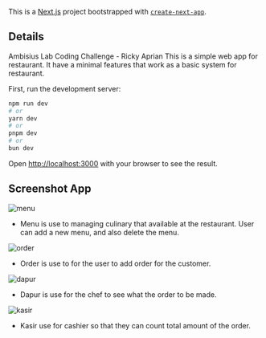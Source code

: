 This is a [Next.js](https://nextjs.org/) project bootstrapped with [`create-next-app`](https://github.com/vercel/next.js/tree/canary/packages/create-next-app).

## Details
Ambisius Lab Coding Challenge - Ricky Aprian
This is a simple web app for restaurant. It have a minimal features that work as a basic system for restaurant.


First, run the development server:

```bash
npm run dev
# or
yarn dev
# or
pnpm dev
# or
bun dev
```

Open [http://localhost:3000](http://localhost:3000) with your browser to see the result.

## Screenshot App
![menu](https://github.com/aprianricky/restaurant/assets/97194667/c844cb4e-a016-4bff-a86b-0ea6a0111d9d)
- Menu is use to managing culinary that available at the restaurant. User can add a new menu, and also delete the menu.
  
![order](https://github.com/aprianricky/restaurant/assets/97194667/6c93cf08-26e6-42b3-bae0-9162878553c8)
- Order is use to for the user to add order for the customer.
  
![dapur](https://github.com/aprianricky/restaurant/assets/97194667/7bca1eab-b621-42a3-b281-51ddc23c15ef)
- Dapur is use for the chef to see what the order to be made.
  
![kasir](https://github.com/aprianricky/restaurant/assets/97194667/e272e608-501e-4aa6-a7f8-2ad4b62f1926)
- Kasir use for cashier so that they can count total amount of the order.


